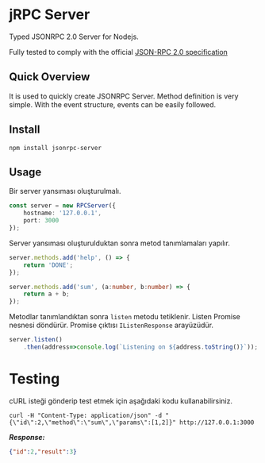 # jRPC Server

Typed JSONRPC 2.0 Server for Nodejs.

Fully tested to comply with the official [JSON-RPC 2.0 specification](https://www.jsonrpc.org/specification)

## Quick Overview

It is used to quickly create JSONRPC Server. Method definition is very simple. With the event structure, events can be easily followed.

## Install
```
npm install jsonrpc-server
```

## Usage

Bir server yansıması oluşturulmalı.

```typescript
const server = new RPCServer({
    hostname: '127.0.0.1',
    port: 3000
});
```

Server yansıması oluşturulduktan sonra metod tanımlamaları yapılır. 

```typescript
server.methods.add('help', () => {
    return 'DONE';
});

server.methods.add('sum', (a:number, b:number) => {
    return a + b;
});
```

Metodlar tanımlandıktan sonra `listen` metodu tetiklenir. 
Listen Promise nesnesi döndürür. 
Promise çıktısı `IListenResponse` arayüzüdür.

```typescript
server.listen()
    .then(address=>console.log(`Listening on ${address.toString()}`));
```

# Testing

cURL isteği gönderip test etmek için aşağıdaki kodu kullanabilirsiniz.

```shell script
curl -H "Content-Type: application/json" -d "{\"id\":2,\"method\":\"sum\",\"params\":[1,2]}" http://127.0.0.1:3000
```
***Response:***
```json
{"id":2,"result":3}
```


